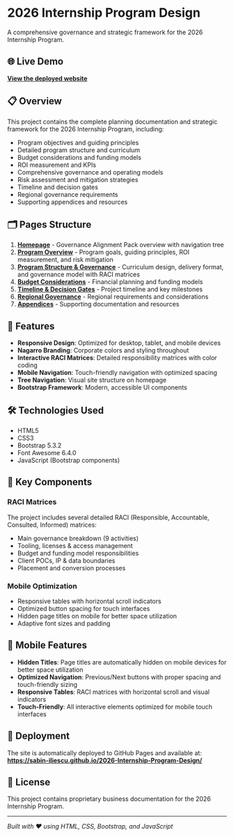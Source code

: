 # 2026 Internship Program Design

A comprehensive governance and strategic framework for the 2026 Internship Program.

## 🌐 Live Demo

**[View the deployed website](https://sabin-iliescu.github.io/2026-Internship-Program-Design/)**

## 📋 Overview

This project contains the complete planning documentation and strategic framework for the 2026 Internship Program, including:

- Program objectives and guiding principles
- Detailed program structure and curriculum
- Budget considerations and funding models
- ROI measurement and KPIs
- Comprehensive governance and operating models
- Risk assessment and mitigation strategies
- Timeline and decision gates
- Regional governance requirements
- Supporting appendices and resources

## 🗂️ Pages Structure

1. **[Homepage](index.html)** - Governance Alignment Pack overview with navigation tree
2. **[Program Overview](objectives.html)** - Program goals, guiding principles, ROI measurement, and risk mitigation
3. **[Program Structure & Governance](program-structure.html)** - Curriculum design, delivery format, and governance model with RACI matrices
4. **[Budget Considerations](budget-considerations.html)** - Financial planning and funding models
5. **[Timeline & Decision Gates](timeline-decision-gates.html)** - Project timeline and key milestones
6. **[Regional Governance](regional-governance.html)** - Regional requirements and considerations
7. **[Appendices](appendices.html)** - Supporting documentation and resources

## 🎨 Features

- **Responsive Design**: Optimized for desktop, tablet, and mobile devices
- **Nagarro Branding**: Corporate colors and styling throughout
- **Interactive RACI Matrices**: Detailed responsibility matrices with color coding
- **Mobile Navigation**: Touch-friendly navigation with optimized spacing
- **Tree Navigation**: Visual site structure on homepage
- **Bootstrap Framework**: Modern, accessible UI components

## 🛠️ Technologies Used

- HTML5
- CSS3
- Bootstrap 5.3.2
- Font Awesome 6.4.0
- JavaScript (Bootstrap components)

## 🎯 Key Components

### RACI Matrices

The project includes several detailed RACI (Responsible, Accountable, Consulted, Informed) matrices:

- Main governance breakdown (9 activities)
- Tooling, licenses & access management
- Budget and funding model responsibilities
- Client POCs, IP & data boundaries
- Placement and conversion processes

### Mobile Optimization

- Responsive tables with horizontal scroll indicators
- Optimized button spacing for touch interfaces
- Hidden page titles on mobile for better space utilization
- Adaptive font sizes and padding

## 📱 Mobile Features

- **Hidden Titles**: Page titles are automatically hidden on mobile devices for better space utilization
- **Optimized Navigation**: Previous/Next buttons with proper spacing and touch-friendly sizing
- **Responsive Tables**: RACI matrices with horizontal scroll and visual indicators
- **Touch-Friendly**: All interactive elements optimized for mobile touch interfaces

## 🚀 Deployment

The site is automatically deployed to GitHub Pages and available at:
**https://sabin-iliescu.github.io/2026-Internship-Program-Design/**

## 📄 License

This project contains proprietary business documentation for the 2026 Internship Program.

---

_Built with ❤️ using HTML, CSS, Bootstrap, and JavaScript_
